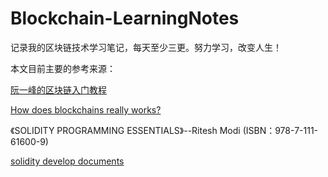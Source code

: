 # Blockchain-LearningNotes

记录我的区块链技术学习笔记，每天至少三更。努力学习，改变人生！

本文目前主要的参考来源：  

[阮一峰的区块链入门教程](http://www.ruanyifeng.com/blog/2017/12/blockchain-tutorial.html)

[How does blockchains really works?](https://www.freecodecamp.org/news/how-does-blockchain-really-work-i-built-an-app-to-show-you-6b70cd4caf7d/)

《SOLIDITY PROGRAMMING ESSENTIALS》--Ritesh Modi (ISBN：978-7-111-61600-9)  

[solidity develop documents](https://solidity-cn.readthedocs.io/zh/develop/introduction-to-smart-contracts.html)